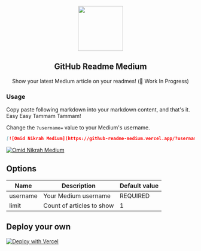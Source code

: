 <p align="center">
  <img width="120px" src="https://raw.githubusercontent.com/omidnikrah/github-readme-medium/master/medium.png" />
  <h2 align="center">GitHub Readme Medium</h2>
  <p align="center">Show your latest Medium article on your readmes! (🚧 Work In Progress)</p>
</p>

### Usage

Copy paste following markdown into your markdown content, and that's it. Easy Easy Tammam Tammam!

Change the `?username=` value to your Medium's username.

```md
[![Omid Nikrah Medium](https://github-readme-medium.vercel.app/?username=omidnikrah)](https://medium.com/@omidnikrah)
```

[![Omid Nikrah Medium](https://github-readme-medium.vercel.app/?username=omidnikrah)](https://medium.com/@omidnikrah)

## Options
|    Name    |           Description           |        Default value       |
| ---------- | ------------------------------- | -------------------------- |
| username   | Your Medium username            | REQUIRED                |
| limit      | Count of articles to show       | 1                          |

## Deploy your own
[![Deploy with Vercel](https://vercel.com/button)](https://vercel.com/import/git?s=https://github.com/omidnikrah/github-readme-medium)
